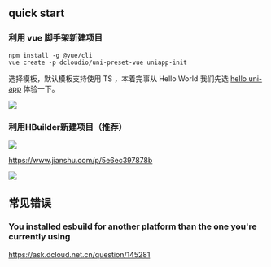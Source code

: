 ## quick start

### 利用 vue 脚手架新建项目

```shell
npm install -g @vue/cli 
vue create -p dcloudio/uni-preset-vue uniapp-init
```

选择模板，默认模板支持使用 TS ，本着完事从 Hello World 我们先选 [hello uni-app](https://github.com/dcloudio/hello-uniapp) 体验一下。

![](https://yitiaoit.oss-cn-beijing.aliyuncs.com/img/image-20221024144350973.png)

### 利用HBuilder新建项目（推荐）

![](https://yitiaoit.oss-cn-beijing.aliyuncs.com/img/20230626112412.png)

https://www.jianshu.com/p/5e6ec397878b













![](https://yitiaoit.oss-cn-beijing.aliyuncs.com/img/20230627175815.png)









## 常见错误

### You installed esbuild for another platform than the one you're currently using

https://ask.dcloud.net.cn/question/145281